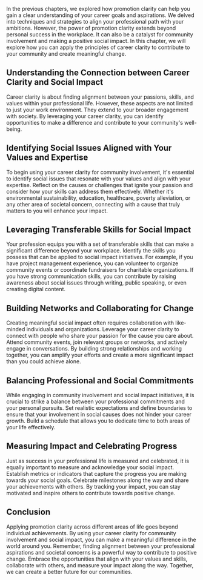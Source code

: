 
In the previous chapters, we explored how promotion clarity can help you gain a clear understanding of your career goals and aspirations. We delved into techniques and strategies to align your professional path with your ambitions. However, the power of promotion clarity extends beyond personal success in the workplace. It can also be a catalyst for community involvement and making a positive social impact. In this chapter, we will explore how you can apply the principles of career clarity to contribute to your community and create meaningful change.

Understanding the Connection between Career Clarity and Social Impact
---------------------------------------------------------------------

Career clarity is about finding alignment between your passions, skills, and values within your professional life. However, these aspects are not limited to just your work environment. They extend to your broader engagement with society. By leveraging your career clarity, you can identify opportunities to make a difference and contribute to your community's well-being.

Identifying Social Issues Aligned with Your Values and Expertise
----------------------------------------------------------------

To begin using your career clarity for community involvement, it's essential to identify social issues that resonate with your values and align with your expertise. Reflect on the causes or challenges that ignite your passion and consider how your skills can address them effectively. Whether it's environmental sustainability, education, healthcare, poverty alleviation, or any other area of societal concern, connecting with a cause that truly matters to you will enhance your impact.

Leveraging Transferable Skills for Social Impact
------------------------------------------------

Your profession equips you with a set of transferable skills that can make a significant difference beyond your workplace. Identify the skills you possess that can be applied to social impact initiatives. For example, if you have project management experience, you can volunteer to organize community events or coordinate fundraisers for charitable organizations. If you have strong communication skills, you can contribute by raising awareness about social issues through writing, public speaking, or even creating digital content.

Building Networks and Collaborating for Change
----------------------------------------------

Creating meaningful social impact often requires collaboration with like-minded individuals and organizations. Leverage your career clarity to connect with people who share your passion for the cause you care about. Attend community events, join relevant groups or networks, and actively engage in conversations. By building strong relationships and working together, you can amplify your efforts and create a more significant impact than you could achieve alone.

Balancing Professional and Social Commitments
---------------------------------------------

While engaging in community involvement and social impact initiatives, it is crucial to strike a balance between your professional commitments and your personal pursuits. Set realistic expectations and define boundaries to ensure that your involvement in social causes does not hinder your career growth. Build a schedule that allows you to dedicate time to both areas of your life effectively.

Measuring Impact and Celebrating Progress
-----------------------------------------

Just as success in your professional life is measured and celebrated, it is equally important to measure and acknowledge your social impact. Establish metrics or indicators that capture the progress you are making towards your social goals. Celebrate milestones along the way and share your achievements with others. By tracking your impact, you can stay motivated and inspire others to contribute towards positive change.

Conclusion
----------

Applying promotion clarity across different areas of life goes beyond individual achievements. By using your career clarity for community involvement and social impact, you can make a meaningful difference in the world around you. Remember, finding alignment between your professional aspirations and societal concerns is a powerful way to contribute to positive change. Embrace the opportunities that align with your values and skills, collaborate with others, and measure your impact along the way. Together, we can create a better future for our communities.
